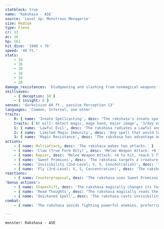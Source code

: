 ```yaml
---
statblock: true
name: 'Rakshasa - A5E'
source: 'Level Up: Monstrous Menagerie'
size: Medium
type: Fiend
cr: 13
ac: 16
hp: 161
hit_dice: '19d8 + 76'
speed: '40 ft.'
stats:
    - 16
    - 16
    - 18
    - 16
    - 16
    - 20
damage_resistances: 'bludgeoning and slashing from nonmagical weapons'
skillsaves:
    - { deception: 10 }
    - { insight: 8 }
senses: 'darkvision 60 ft., passive Perception 13'
languages: 'Common, Infernal, one other'
traits:
    0: { name: 'Innate Spellcasting', desc: "The rakshasa's innate spellcasting ability is Charisma (spell save DC 18). It can innately cast the following spells, requiring no material components:" }
    traits: ['At will: detect magic, mage hand, major image', '3/day each: charm person, dominate person, fly (self only), invisibility (self only), locate person, modify memory, true seeing']
    1: { name: 'Lawful Evil', desc: 'The rakshasa radiates a Lawful and Evil aura.' }
    2: { name: 'Limited Magic Immunity', desc: 'Any spell that would target or detect the rakshasa, or cause the rakshasa to make a saving throw, fails unless the spell is 5th-level or higher, or the rakshasa voluntarily allows it to be cast.' }
    3: { name: 'Magic Resistance', desc: 'The rakshasa has advantage on saving throws against spells and other magical effects.' }
actions:
    - { name: Multiattack, desc: 'The rakshasa makes two attacks.' }
    - { name: 'Claw (True Form Only)', desc: 'Melee Weapon Attack: +8 to hit, reach 5 ft., one target. Hit: 10 (2d6 + 3) slashing damage. If the target is a creature, it is cursed. Whenever a cursed creature takes a long rest, it is troubled by terrible visions and dreams and gains no benefit from the rest. The curse can be lifted with remove curse and similar magic.' }
    - { name: Rapier, desc: 'Melee Weapon Attack: +8 to hit, reach 5 ft., one target. Hit: 7 (1d8 + 3) piercing damage.' }
    - { name: 'Sweet Promises', desc: 'The rakshasa targets a creature that can hear it within 60 feet, offering something the target covets. The target makes a DC 18 Wisdom saving throw. On a failure, the target is charmed until the end of its next turn, and stunned while charmed in this way.' }
    - { name: 'Invisibility (2nd-Level; V, S, Concentration)', desc: 'The rakshasa is invisible for 1 hour or until it attacks or casts a spell.' }
    - { name: 'Fly (3rd-Level; V, S, Concentration)', desc: 'The rakshasa gains a fly speed of 60 feet.' }
reactions:
    - { name: Counterproposal, desc: 'The rakshasa uses Sweet Promises on a creature that attacked it or attempted to target it with a spell.' }
'bonus actions':
    - { name: Shapeshift, desc: 'The rakshasa magically changes its form to that of any Medium or Small humanoid or to its true form. While shapeshifted, its statistics are unchanged.' }
    - { name: 'Read Thoughts', desc: "The rakshasa magically reads the surface thoughts of one creature within 60 feet that it can see. Until the end of the rakshasa's turn, it has advantage on attack rolls and on Deception, Insight, Intimidation, and Persuasion checks against the creature." }
    - { name: 'Quickened Spell', desc: 'The rakshasa casts invisibility or fly.' }
combat:
    - { name: 'The rakshasa avoids fighting powerful enemies, preferring instead to cause mischief from afar', desc: 'If forced into battle, it fights with its claws (or its rapier if masking its identity) while confounding enemies with Counterproposal and Read Thoughts. The rakshasha has no interest in dying and uses Quickened Spell to fly away or flee invisibly when bloodied. If the rakshasa escapes after cursing opponents with its claw, the rakshasa may attack at a later time to take advantage of their weakness.' }

---
```

```statblock
monster: Rakshasa - A5E
```
